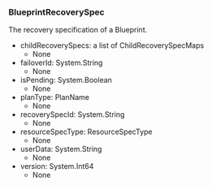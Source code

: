 ### BlueprintRecoverySpec
The recovery specification of a Blueprint.

- childRecoverySpecs: a list of ChildRecoverySpecMaps
  - None
- failoverId: System.String
  - None
- isPending: System.Boolean
  - None
- planType: PlanName
  - None
- recoverySpecId: System.String
  - None
- resourceSpecType: ResourceSpecType
  - None
- userData: System.String
  - None
- version: System.Int64
  - None
